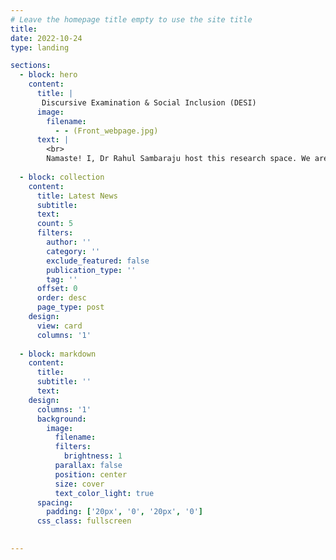 ```yaml
---
# Leave the homepage title empty to use the site title
title:
date: 2022-10-24
type: landing

sections:
  - block: hero
    content:
      title: |
       Discursive Examination & Social Inclusion (DESI)
      image:
        filename:
          - - (Front_webpage.jpg)
      text: |
        <br>
        Namaste! I, Dr Rahul Sambaraju host this research space. We are at the forefront of studying social exclusion/inclusion through discursive approaches. We use discursive psychology, membership categorization analysis, and conversation analysis to examine how we make sense of and navigate socially oppressive situations. Here, you'll find content related to current projects, publications, research collaborators, and other work that we do, using the menu tabs.
  
  - block: collection
    content:
      title: Latest News
      subtitle:
      text:
      count: 5
      filters:
        author: ''
        category: ''
        exclude_featured: false
        publication_type: ''
        tag: ''
      offset: 0
      order: desc
      page_type: post
    design:
      view: card
      columns: '1'
  
  - block: markdown
    content:
      title:
      subtitle: ''
      text:
    design:
      columns: '1'
      background:
        image: 
          filename: 
          filters:
            brightness: 1
          parallax: false
          position: center
          size: cover
          text_color_light: true
      spacing:
        padding: ['20px', '0', '20px', '0']
      css_class: fullscreen
  

---
```

